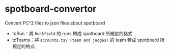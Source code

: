 # spotboard-convertor
Convert PC^2 files to json files about spotboard
* toRun：將 `Run5field` 的 runs 轉成 spotboard 所規定的格式
* toTeams：將 `accounts.tsv (team and judges)` 的 team 轉成 spotboard 所規定的格式
